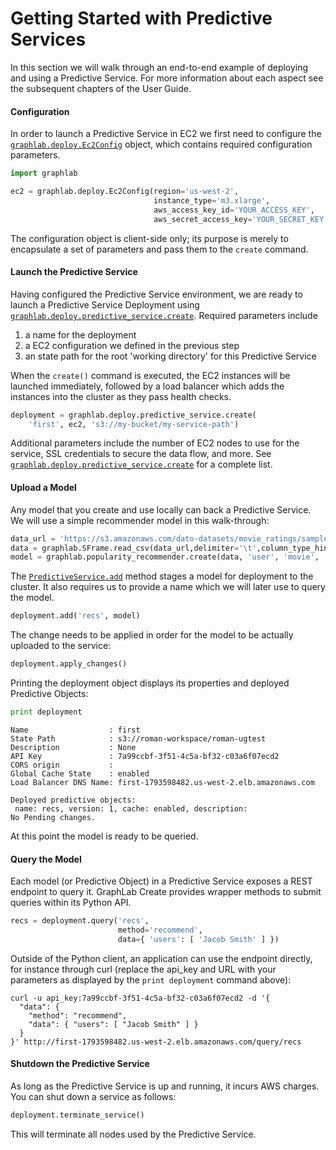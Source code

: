 <script src="../dato/js/recview.js"></script>
# Getting Started with Predictive Services

In this section we will walk through an end-to-end example of deploying and using a Predictive Service. For more information about each aspect see the subsequent chapters of the User Guide.

#### Configuration

In order to launch a Predictive Service in EC2 we first need to configure the [`graphlab.deploy.Ec2Config`](https://dato.com/products/create/docs/generated/graphlab.deploy.Ec2Config.html)  object, which contains required configuration parameters.

```python
import graphlab

ec2 = graphlab.deploy.Ec2Config(region='us-west-2',
                                instance_type='m3.xlarge',
                                aws_access_key_id='YOUR_ACCESS_KEY',
                                aws_secret_access_key='YOUR_SECRET_KEY')
```

The configuration object is client-side only; its purpose is merely to encapsulate a set of parameters and pass them to the `create` command.

#### Launch the Predictive Service

Having configured the Predictive Service environment, we are ready to launch a Predictive
Service Deployment using
[`graphlab.deploy.predictive_service.create`](https://dato.com/products/create/docs/generated/graphlab.deploy.predictive_service.create.html#graphlab.deploy.predictive_service.create).
Required parameters include

1. a name for the deployment
2. a EC2 configuration we defined in the previous step
3. an state path for the root 'working directory' for this Predictive Service

When the `create()` command is executed, the EC2 instances will be launched immediately, followed by a load balancer which adds the instances into the cluster as they pass health checks.

```python
deployment = graphlab.deploy.predictive_service.create(
    'first', ec2, 's3://my-bucket/my-service-path')
```

Additional parameters include the number of EC2 nodes to use for the service, SSL credentials to secure the data flow, and more. See  [`graphlab.deploy.predictive_service.create`](https://dato.com/products/create/docs/generated/graphlab.deploy.predictive_service.create.html#graphlab.deploy.predictive_service.create) for a complete list.

#### Upload a Model

Any model that you create and use locally can back a Predictive Service. We will use a simple recommender model in this walk-through:

```python
data_url = 'https://s3.amazonaws.com/dato-datasets/movie_ratings/sample.small'
data = graphlab.SFrame.read_csv(data_url,delimiter='\t',column_type_hints={'rating':int})
model = graphlab.popularity_recommender.create(data, 'user', 'movie', 'rating')
```

The [`PredictiveService.add`](https://dato.com/products/create/docs/generated/graphlab.deploy._predictive_service._predictive_service.PredictiveService.add.html#graphlab.deploy._predictive_service._predictive_service.PredictiveService.add)
method stages a model for deployment to the cluster. It also requires us to provide a name which we will later use to query the model.

```python
deployment.add('recs', model)
```

The change needs to be applied in order for the model to be actually uploaded to the service:

```python
deployment.apply_changes()
```

Printing the deployment object displays its properties and deployed Predictive Objects:

```python
print deployment
```

```no-highlight
Name                  : first
State Path            : s3://roman-workspace/roman-ugtest
Description           : None
API Key               : 7a99ccbf-3f51-4c5a-bf32-c03a6f07ecd2
CORS origin           :
Global Cache State    : enabled
Load Balancer DNS Name: first-1793598482.us-west-2.elb.amazonaws.com

Deployed predictive objects:
 name: recs, version: 1, cache: enabled, description:
No Pending changes.
```

At this point the model is ready to be queried.

#### Query the Model

Each model (or Predictive Object) in a Predictive Service exposes a REST endpoint to query it. GraphLab Create provides wrapper methods to submit queries within its Python API.

```python
recs = deployment.query('recs',
                        method='recommend',
                        data={ 'users': [ 'Jacob Smith' ] })
```

Outside of the Python client, an application can use the endpoint directly, for instance through curl (replace the api_key and URL with your parameters as displayed by the `print deployment` command above):

```no-highlight
curl -u api_key:7a99ccbf-3f51-4c5a-bf32-c03a6f07ecd2 -d '{
  "data": {
    "method": "recommend",
    "data": { "users": [ "Jacob Smith" ] }
  }
}' http://first-1793598482.us-west-2.elb.amazonaws.com/query/recs
```

#### Shutdown the Predictive Service

As long as the Predictive Service is up and running, it incurs AWS charges. You can shut down a service as follows:

```python
deployment.terminate_service()
```

This will terminate all nodes used by the Predictive Service.
